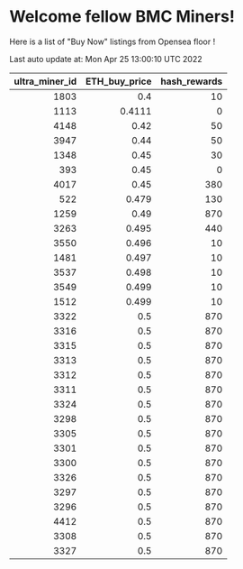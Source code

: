 # Welcome fellow BMC Miners!
Here is a list of "Buy Now" listings from Opensea floor !


Last auto update at: Mon Apr 25 13:00:10 UTC 2022


|   ultra_miner_id |   ETH_buy_price |   hash_rewards |
|-----------------:|----------------:|---------------:|
|             1803 |          0.4    |             10 |
|             1113 |          0.4111 |              0 |
|             4148 |          0.42   |             50 |
|             3947 |          0.44   |             50 |
|             1348 |          0.45   |             30 |
|              393 |          0.45   |              0 |
|             4017 |          0.45   |            380 |
|              522 |          0.479  |            130 |
|             1259 |          0.49   |            870 |
|             3263 |          0.495  |            440 |
|             3550 |          0.496  |             10 |
|             1481 |          0.497  |             10 |
|             3537 |          0.498  |             10 |
|             3549 |          0.499  |             10 |
|             1512 |          0.499  |             10 |
|             3322 |          0.5    |            870 |
|             3316 |          0.5    |            870 |
|             3315 |          0.5    |            870 |
|             3313 |          0.5    |            870 |
|             3312 |          0.5    |            870 |
|             3311 |          0.5    |            870 |
|             3324 |          0.5    |            870 |
|             3298 |          0.5    |            870 |
|             3305 |          0.5    |            870 |
|             3301 |          0.5    |            870 |
|             3300 |          0.5    |            870 |
|             3326 |          0.5    |            870 |
|             3297 |          0.5    |            870 |
|             3296 |          0.5    |            870 |
|             4412 |          0.5    |            870 |
|             3308 |          0.5    |            870 |
|             3327 |          0.5    |            870 |
